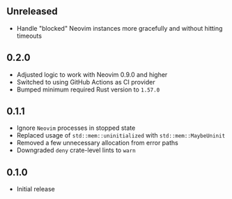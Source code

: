 Unreleased
----------
- Handle "blocked" Neovim instances more gracefully and without hitting
  timeouts


0.2.0
-----
- Adjusted logic to work with Neovim 0.9.0 and higher
- Switched to using GitHub Actions as CI provider
- Bumped minimum required Rust version to `1.57.0`


0.1.1
-----
- Ignore `Neovim` processes in stopped state
- Replaced usage of `std::mem::uninitialized` with
  `std::mem::MaybeUninit`
- Removed a few unnecessary allocation from error paths
- Downgraded `deny` crate-level lints to `warn`


0.1.0
-----
- Initial release
